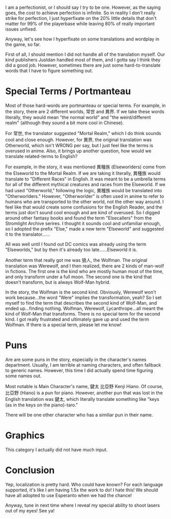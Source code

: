 I am a perfectionist, or I should say I try to be one. However, as the saying goes, the cost to achieve perfection is infinite. So in reality I don't really strike for perfection, I just hyperfixate on the 20% little details that don't matter for 99% of the playerbase while leaving 80% of really important issues unfixed.

Anyway, let's see how I hyperfixate on some translations and wordplay in the game, so far.

First of all, I should mention I did not handle all of the translation myself. Our kind publishers Justdan handled most of them, and I gotta say I think they did a good job. However, sometimes there are just some hard-to-translate words that I have to figure something out.
# Special Terms / Portmanteau
Most of those hard-words are portmanteau or special terms. For example, in the story, there are 2 different worlds, 常世 and 異界. If we take these words literally, they would mean "the normal world" and "the weird/different realm" (although they sound a bit more cool in Chinese).

For 常世, the translator suggested "Mortal Realm," which I do think sounds cool and close enough. However, for 異界, the original translation was Otherworld, which isn't WRONG per say, but I just feel like the terms is overused in anime. Also, it brings up another question, how would we translate related-terms to English?

For example, in the story, it was mentioned 異種族 (Elseworlders) come from the Elseworld to the Mortal Realm. If we are taking it literally, 異種族 would translate to "Different Races" in English. It was meant to be a umbrella terms for all of the different mythical creatures and races from the Elseworld. If we had used "Otherworld," following the logic, 異種族 would be translated into "Otherworlders." However, "Otherworlder" is often used in anime to refer to humans who are transported to the other world, not the other way around. I feel like that would create some confusions for the English Reader, and the terms just don't sound cool enough and are kind of overused. So I digged around other fantasy books and found the term "Elsecallers" from the Stromlight Archive serires. I thought it sounds cool and unfamiliar enough, so I adopted the prefix "Else," made a new term "Elseworld" and suggested it to the translator......

All was well until I found out DC comics was already using the term "Elseworlds," but by then it's already too late......Elseworld it is.

Another term that really got me was 狼人, the Wolfman. The original translation was Werewolf, and I then realized, there are 2 kinds of man-wolf in fictions. The first one is the kind who are mostly human most of the time, and only transform under a full moon. The second one is the kind that doesn't transform, but is always Wolf-Man hybrid.

In the story, the Wolfman is the second kind. Obviously, Werewolf won't work because...the word "Were" implies the transformation, yeah? So I set myself to find the term that describes the second kind of Wolf-Man, and ended up...finding nothing. Wolfman, Werewolf, Lycanthrope...all meant the kind of Wolf-Man that transforms. There is no special term for the second kind. I got really frustrated and ultimately gave up and used the term Wolfman. If there is a special term, please let me know!

# Puns
Are are some puns in the story, especially in the character's names department. Usually, I am terrible at naming characters, and often fallback to generic names. However, this time I did actually spend time figuring some names out.

Most notable is Main Character's name, 鍵太 比亞野 Kenji Hiano. Of course, 比亞野 (Hiano) is a pun for piano. However, another pun that was lost in the English translation was 鍵太, which literally translate something like "keys (as in the keys on the piano)-taro."

There will be one other character who has a similiar pun in their name.

# Graphics
This category I actually did not have much input.

# Conclusion
Yep, localization is pretty hard. Who could have known? For each language supported, it's like I am having 1.5x the work to do! I hate this! We should have all adopted to use Esperanto when we had the chance!

Anyway, tune in next time where I reveal my special ability to shoot lasers out of my eyes! See ya!